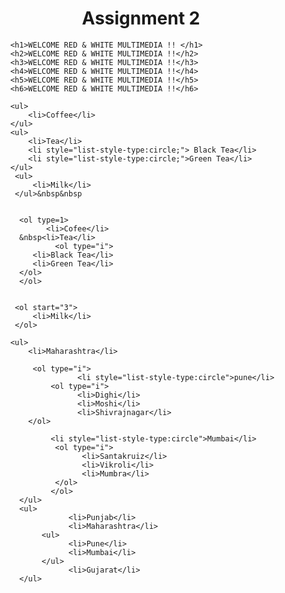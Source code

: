 <html>

<head>

</head>

<body>
          <h1 align="center">Assignment 2</h1>
      
          <h1>WELCOME RED & WHITE MULTIMEDIA !! </h1>
          <h2>WELCOME RED & WHITE MULTIMEDIA !!</h2>
          <h3>WELCOME RED & WHITE MULTIMEDIA !!</h3>
          <h4>WELCOME RED & WHITE MULTIMEDIA !!</h4>
          <h5>WELCOME RED & WHITE MULTIMEDIA !!</h5>
          <h6>WELCOME RED & WHITE MULTIMEDIA !!</h6>

          <ul>
              <li>Coffee</li>
          </ul>
          <ul>
              <li>Tea</li>
              <li style="list-style-type:circle;"> Black Tea</li>
              <li style="list-style-type:circle;">Green Tea</li>
          </ul>
           <ul>
               <li>Milk</li>
           </ul>&nbsp&nbsp


            <ol type=1>
                  <li>Cofee</li>
            &nbsp<li>Tea</li>
                    <ol type="i">
               <li>Black Tea</li>
               <li>Green Tea</li>
            </ol>
            </ol>
  
          
           <ol start="3">
               <li>Milk</li>
           </ol>

          <ul>
              <li>Maharashtra</li>
              
               <ol type="i">
                         <li style="list-style-type:circle">pune</li>
                   <ol type="i">
                         <li>Dighi</li>
                         <li>Moshi</li>
                         <li>Shivrajnagar</li>
              </ol>
                    
                   <li style="list-style-type:circle">Mumbai</li>
                    <ol type="i">
                          <li>Santakruiz</li>
                          <li>Vikroli</li>
                          <li>Mumbra</li>
                    </ol>
                   </ol>
            </ul>            
            <ul>
                       <li>Punjab</li>
                       <li>Maharashtra</li>
                 <ul>
                       <li>Pune</li>
                       <li>Mumbai</li>
                 </ul>
                       <li>Gujarat</li>
            </ul> 
          
         
</body>

</html>
